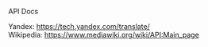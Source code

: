 API Docs

Yandex: https://tech.yandex.com/translate/ <br />
Wikipedia: https://www.mediawiki.org/wiki/API:Main_page
